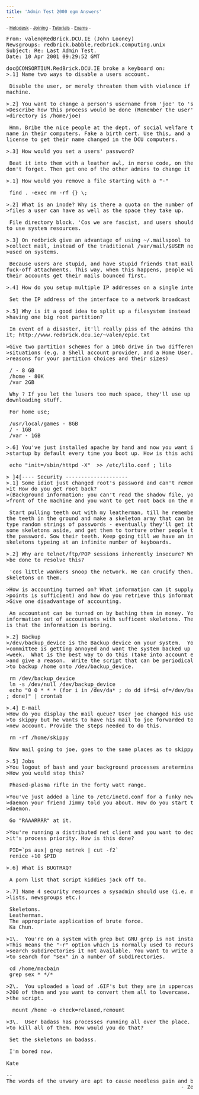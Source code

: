 ```yaml
---
title: 'Admin Test 2000 egm Answers'
---
```


 <sub> - [Helpdesk](../) - [Joining](../joining) - [Tutorials](../tutorials) - [Exams](../exams) -</sub>
<pre>From: valen@RedBrick.DCU.IE (John Looney)
Newsgroups: redbrick.babble,redbrick.computing.unix
Subject: Re: Last Admin Test.
Date: 10 Apr 2001 09:29:52 GMT

doc@CONSORTIUM.RedBrick.DCU.IE broke a keyboard on:
>.1] Name two ways to disable a users account.

 Disable the user, or merely threaten them with violence if they touch a
machine.

>.2] You want to change a person's username from 'joe' to 'skippy'. 
>Describe how this process would be done (Remember the user's home 
>directory is /home/joe)

 Hmm. Bribe the nice people at the dept. of social welfare to change the
name in their computers. Fake a birth cert. Use this, and a faked driving
license to get their name changed in the DCU computers.

>.3] How would you set a users' password?

 Beat it into them with a leather awl, in morse code, on their arm, so they
don't forget. Then get one of the other admins to change it on the system.

>.1] How would you remove a file starting with a "-"

 find . -exec rm -rf {} \;

>.2] What is an inode? Why is there a quota on the number of a 
>files a user can have as well as the space they take up.

 File directory block. 'Cos we are fascist, and users shouldn't be allowed
to use system resources.

>.3] On redbrick give an advantage of using ~/.mailspool to 
>collect mail, instead of the traditional /var/mail/$USER normally 
>used on systems.

 Because users are stupid, and have stupid friends that mail them big
fuck-off attachments. This way, when this happens, people with most porn in
their accounts get their mails bounced first.

>.4] How do you setup multiple IP addresses on a single interface?

 Set the IP address of the interface to a network broadcast address >:+)

>.5] Why is it a good idea to split up a filesystem instead of 
>having one big root partition?

 In event of a disaster, it'll really piss of the admins that have to fix
it; http://www.redbrick.dcu.ie/~valen/epic.txt

>Give two partition schemes for a 10Gb drive in two different
>situations (e.g. a Shell account provider, and a Home User. Give
>reasons for your partition choices and their sizes)

 / - 8 GB
 /home - 80K
 /var 2GB

 Why ? If you let the lusers too much space, they'll use up your bandwidth
downloading stuff.

 For home use;

 /usr/local/games - 8GB
 / - 1GB
 /var - 1GB 

>.6] You've just installed apache by hand and now you want it to 
>startup by default every time you boot up. How is this achieved?

 echo "init=/sbin/httpd -X"  >> /etc/lilo.conf ; lilo

> ]4[---- Security --------------------
>.1] Some idiot just changed root's password and can't remember 
>it How do you get root back?
>(Background information: you can't read the shadow file, you're in
>front of the machine and you want to get root back on the machine).

 Start pulling teeth out with my leatherman, till he remembers. Then sow
the teeth in the ground and make a skeleton army that can be then told to
type random strings of passwords - eventually they'll get it right. Take
some skeletons aside, and get them to torture other people that don't know
the password. Sow their teeth. Keep going till we have an infinte number of
skeletons typeing at an infinite number of keyboards.

>.2] Why are telnet/ftp/POP sessions inherently insecure? What can 
>be done to resolve this?

 'cos little wankers snoop the network. We can crucify then. And set the
skeletons on them.

>How is accounting turned on? What information can it supply (two
>points is sufficient) and how do you retrieve this information?
>Give one disadvantage of accounting.

 An accountant can be turned on by bathing them in money. You can get
information out of accountants with sufficent skeletons. The disadvantage
is that the information is boring.

>.2] Backup
>/dev/backup_device is the Backup device on your system.  Your
>committee is getting annoyed and want the system backed up every
>week.  What is the best way to do this (take into account efficieny)
>and give a reason.  Write the script that can be periodically run
>to backup /home onto /dev/backup_device.

 rm /dev/backup_device
 ln -s /dev/null /dev/backup_device
 echo "0 0 * * * (for i in /dev/da* ; do dd if=$i of=/dev/backup_device 
; done)" | crontab

>.4] E-mail
>How do you display the mail queue? User joe changed his username
>to skippy but he wants to have his mail to joe forwarded to his
>new account. Provide the steps needed to do this.

 rm -rf /home/skippy

 Now mail going to joe, goes to the same places as to skippy.

>.5] Jobs
>You logout of bash and your background processes areterminating.
>How you would stop this?

 Phased-plasma rifle in the forty watt range.

>You've just added a line to /etc/inetd.conf for a funky new pop3
>daemon your friend Jimmy told you about. How do you start the POP3
>daemon.

 Go "RAAARRRR" at it.

>You're running a distributed net client and you want to decrease
>it's process priority. How is this done?

 PID=`ps aux| grep netrek | cut -f2`
 renice +10 $PID

>.6] What is BUGTRAQ?

 A porn list that script kiddies jack off to. 

>.7] Name 4 security resources a sysadmin should use (i.e. mailing 
>lists, newsgroups etc.)

 Skeletons.
 Leatherman.
 The appropriate application of brute force.
 Ka Chun.

>1\.  You're on a system with grep but GNU grep is not installed.
>This means the "-r" option which is normally used to recursively
>search subdirectories it not available. You want to write a script
>to search for "sex" in a number of subdirectories.

 cd /home/macbain
 grep sex * */*

>2\.  You uploaded a load of .GIF's but they are in uppercase. There's
>200 of them and you want to convert them all to lowercase. Write
>the script.

  mount /home -o check=relaxed,remount

>3\.  User badass has processes running all over the place. You want
>to kill all of them. How would you do that?

 Set the skeletons on badass.

 I'm bored now.

Kate

-- 
The words of the unwary are apt to cause needless pain and bloody violence.
                                                        - Zen Master Greg

</pre>